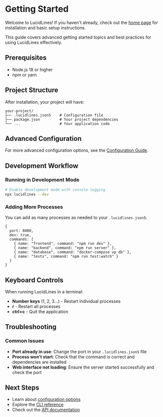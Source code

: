 # Getting Started

Welcome to LucidLines! If you haven't already, check out the [home page](./) for installation and basic setup instructions.

This guide covers advanced getting started topics and best practices for using LucidLines effectively.

## Prerequisites

- Node.js 18 or higher
- npm or yarn

## Project Structure

After installation, your project will have:

```
your-project/
├── .lucidlines.json5    # Configuration file
├── package.json         # Your project dependencies
└── ...                  # Your application code
```

## Advanced Configuration

For more advanced configuration options, see the [Configuration Guide](./configuration).

## Development Workflow

### Running in Development Mode

```bash
# Enable development mode with console logging
npx lucidlines --dev
```

### Adding More Processes

You can add as many processes as needed to your `.lucidlines.json5`:

```json5
{
  port: 8080,
  dev: true,
  commands: [
    { name: "frontend", command: "npm run dev" },
    { name: "backend", command: "npm run server" },
    { name: "database", command: "docker-compose up db" },
    { name: "tests", command: "npm run test:watch" }
  ]
}
```

## Keyboard Controls

When running LucidLines in a terminal:

- **Number keys** (1, 2, 3...) - Restart individual processes
- **r** - Restart all processes
- **ctrl+c** - Quit the application

## Troubleshooting

### Common Issues

- **Port already in use**: Change the port in your `.lucidlines.json5` file
- **Process won't start**: Check that the command is correct and dependencies are installed
- **Web interface not loading**: Ensure the server started successfully and check the port

## Next Steps

- Learn about [configuration options](./configuration)
- Explore the [CLI reference](./cli)
- Check out the [API documentation](./core)